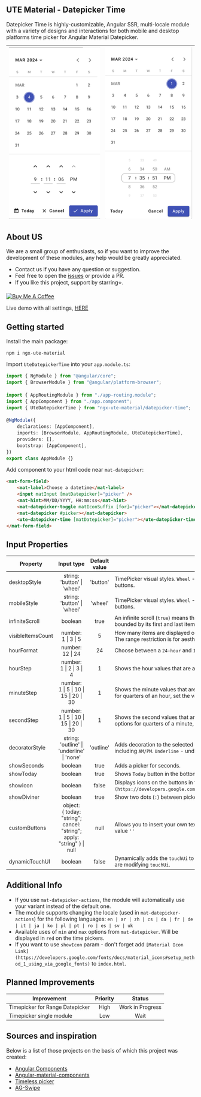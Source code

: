 ## UTE Material - Datepicker Time

Datepicker Time is highly-customizable, Angular SSR, multi-locale module with a variety of designs and interactions for both mobile and desktop platforms time picker for Angular Material Datepicker.

| <img src="../../../demo/button-picker.png"/> | <img src="../../../demo/wheel-picker.png"/> |
| -------------------------------------------- | ------------------------------------------- |

## About US

We are a small group of enthusiasts, so if you want to improve the development of these modules, any help would be greatly appreciated.

-   Contact us if you have any question or suggestion.
-   Feel free to open the [issues](https://github.com/under-tree-e/ute-material.ngx/issues) or provide a PR.
-   If you like this project, support by starring⭐.

<a href="https://www.buymeacoffee.com/under.tree.e" target="_blank"><img src="https://cdn.buymeacoffee.com/buttons/v2/default-yellow.png" alt="Buy Me A Coffee" style="height: 60px !important;width: 217px !important;" ></a>

Live demo with all settings, [HERE](https://under-tree-e.github.io/ute-material.ngx/components/datepicker-time)

## Getting started

Install the main package:

```shell
npm i ngx-ute-material
```

Import `UteDatepickerTime` into your `app.module.ts`:

```ts
import { NgModule } from "@angular/core";
import { BrowserModule } from "@angular/platform-browser";

import { AppRoutingModule } from "./app-routing.module";
import { AppComponent } from "./app.component";
import { UteDatepickerTime } from "ngx-ute-material/datepicker-time";

@NgModule({
    declarations: [AppComponent],
    imports: [BrowserModule, AppRoutingModule, UteDatepickerTime],
    providers: [],
    bootstrap: [AppComponent],
})
export class AppModule {}
```

Add component to your html code near `mat-datepicker`:

```html
<mat-form-field>
    <mat-label>Choose a datetime</mat-label>
    <input matInput [matDatepicker]="picker" />
    <mat-hint>MM/DD/YYYY, HH:mm:ss</mat-hint>
    <mat-datepicker-toggle matIconSuffix [for]="picker"></mat-datepicker-toggle>
    <mat-datepicker #picker></mat-datepicker>
    <ute-datepicker-time [matDatepicker]="picker"></ute-datepicker-time>
</mat-form-field>
```

## Input Properties

| Property          |                                Input type                                 | Default value | Description                                                                                                                                                                                      |
| ----------------- | :-----------------------------------------------------------------------: | :-----------: | ------------------------------------------------------------------------------------------------------------------------------------------------------------------------------------------------ |
| desktopStyle      |                      string:<br>'button' \| 'wheel'                       |   'button'    | TimePicker visual styles. `Wheel` - mobile like style with touch interactions. `Button` - input field with next/pre buttons.                                                                     |
| mobileStyle       |                      string:<br>'button' \| 'wheel'                       |    'wheel'    | TimePicker visual styles. `Wheel` - mobile like style with touch interactions. `Button` - input field with next/pre buttons.                                                                     |
| infiniteScroll    |                                  boolean                                  |     true      | An infinite scroll (`true`) means that items can be scrolled in an infinite loop. Otherwise (`false`), it's a picker bounded by its first and last items.                                        |
| visibleItemsCount |                          number:<br>1 \| 3 \| 5                           |       5       | How many items are displayed on the wheel/picker. Must be `odd` so that the selection is in the middle of the wheel. The range restriction is for aesthetics purposes.                           |
| hourFormat        |                            number:<br>12 \| 24                            |      24       | Choose between a `24-hour` and `12-hour` format. A 12-hour format automatically adds another picker for AM/PM.                                                                                   |
| hourStep          |                        number:<br>1 \| 2 \| 3 \| 4                        |       1       | Shows the hour values that are a multiple of the chosen number.                                                                                                                                  |
| minuteStep        |                 number:<br>1 \| 5 \| 10 \| 15 \| 20 \| 30                 |       1       | Shows the minute values that are a multiple of the chosen number. E.g. if you want to restrict the minutes options for quarters of an hour, set the value to 15.                                 |
| secondStep        |                 number:<br>1 \| 5 \| 10 \| 15 \| 20 \| 30                 |       1       | Shows the second values that are a multiple of the chosen number. E.g. if you want to restrict the seconds options for quarters of a minute, set the value to 15.                                |
| decoratorStyle    |               string:<br>'outline' \| 'underline' \| 'none'               |   'outline'   | Adds decoration to the selected values on the pickers. `Outline` - creates a stroke around the selected values, including `AM/PM`. `Underline` - underlines numerical values, excluding `AM/PM`. |
| showSeconds       |                                  boolean                                  |     true      | Adds a picker for seconds.                                                                                                                                                                       |
| showToday         |                                  boolean                                  |     true      | Shows `Today` button in the bottom action bar.                                                                                                                                                   |
| showIcon          |                                  boolean                                  |     false     | Displays icons on the buttons in the action bar. Required: `[Material Icon Link](https://developers.google.com/fonts/docs/material_icons#setup_method_1_using_via_google_fonts)`Linkbelow.       |
| showDiviner       |                                  boolean                                  |     true      | Show two dots (`:`) between pickers.                                                                                                                                                             |
| customButtons     | object:<br>{ today: "string"; cancel: "string"; apply: "string" } \| null |     null      | Allows you to insert your own text in the reference button on the action bar below, or hide the text by writing the value `''`                                                                   |
| dynamicTouchUI    |                                  boolean                                  |     false     | Dynamically adds the `touchUi` to `mat-datepicker` parameter depending on the current device. Set (`false`) if you are modifying `touchUi`.                                                      |

## Additional Info

-   If you use `mat-datepicker-actions`, the module will automatically use your variant instead of the default one.
-   The module supports changing the locale (used in `mat-datepicker-actions`) for the following languages:
    `en | ar | zh | cs | da | fr | de | it | ja | ko | pl | pt | ro | es | sv | uk`
-   Available uses of `min` and `max` options from `mat-datepicker`. Will be displayed in `red` on the time pickers.
-   If you want to use `showIcon` param - don't forget add `[Material Icon Link](https://developers.google.com/fonts/docs/material_icons#setup_method_1_using_via_google_fonts)` to `index.html`.

## Planned Improvements

| Improvement                     | Priority |      Status      |
| ------------------------------- | :------: | :--------------: |
| Timepicker for Range Datepicker |   High   | Work in Progress |
| Timepicker single module        |   Low    |       Wait       |

## Sources and inspiration

Below is a list of those projects on the basis of which this project was created:

-   [Angular Components](https://github.com/angular/components)
-   [Angular-material-components](https://github.com/h2qutc/angular-material-components/tree/master)
-   [Timeless picker](https://github.com/eliasab16/timeless-picker)
-   [AG-Swipe](https://github.com/aGoncharuks/ag-swipe/tree/master)
